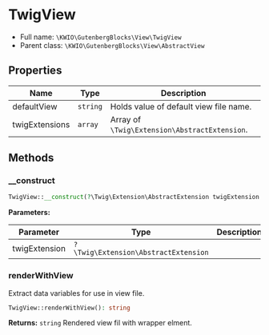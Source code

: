 # TwigView





* Full name: `\KWIO\GutenbergBlocks\View\TwigView`
* Parent class: `\KWIO\GutenbergBlocks\View\AbstractView`



## Properties

| Name | Type | Description |
|------|------|-------------|
| defaultView | `string` | Holds value of default view file name.  |
| twigExtensions | `array` | Array of `\Twig\Extension\AbstractExtension`.  |

## Methods
### __construct 




```php
TwigView::__construct(?\Twig\Extension\AbstractExtension twigExtension = null)
```


**Parameters:**

| Parameter | Type | Description |
|-----------|------|-------------|
| twigExtension | `?\Twig\Extension\AbstractExtension` |  |



### renderWithView 
Extract data variables for use in view file.



```php
TwigView::renderWithView(): string
```



**Returns:** `string` Rendered view fil with wrapper elment.
